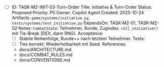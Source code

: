 - [ ] ID: TASK-M2-INIT-03-Turn-Order
  Title: Initiative & Turn-Order
  Status: Proposed
  Priority: P0
  Owner: Copilot Agent
  Created: 2025-10-24
  Artifacts: `game/systems/initiative.py`, `tests/systems/test_initiative.py`
  DependsOn: TASK-M2-01, TASK-M2-02
  Notes:
  `CombatState`: Teilnehmer, Runde, Zugindex. `roll_initiative()` mit Tie-Break (DEX, dann RNG).
  Acceptance:
  - [ ] Stabile Reihenfolge, Runde++ nach letztem Teilnehmer.
  Tests:
  - [ ] Ties korrekt; Wiederholbarkeit mit Seed.
  References:
  - docs/ARCHITECTURE.md
  - docs/COMBAT_RULES.md
  - docs/CONVENTIONS.md
